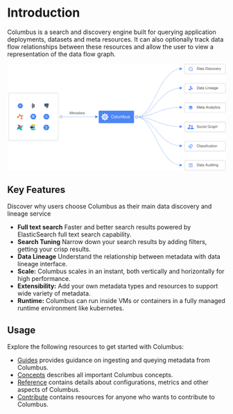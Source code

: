 # Introduction

Columbus is a search and discovery engine built for querying application deployments, datasets and meta resources. It can also optionally track data flow relationships between these resources and allow the user to view a representation of the data flow graph.

![](./assets/overview.svg)

## Key Features
Discover why users choose Columbus as their main data discovery and lineage service

* **Full text search** Faster and better search results powered by ElasticSearch full text search capability.
* **Search Tuning** Narrow down your search results by adding filters, getting your crisp results.
* **Data Lineage** Understand the relationship between metadata with data lineage interface.
* **Scale:** Columbus scales in an instant, both vertically and horizontally for high performance.
* **Extensibility:** Add your own metadata types and resources to support wide variety of metadata.
* **Runtime:** Columbus can run inside VMs or containers in a fully managed runtime environment like kubernetes.

## Usage

Explore the following resources to get started with Columbus:

* [Guides](./guides) provides guidance on ingesting and queying metadata from Columbus.
* [Concepts](./concepts) describes all important Columbus concepts.
* [Reference](./reference) contains details about configurations, metrics and other aspects of Columbus.
* [Contribute](./contribute/contribution.md) contains resources for anyone who wants to contribute to Columbus.


